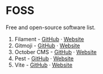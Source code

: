 # FOSS
Free and open-source software list.

1. Filament - [GitHub](https://github.com/filamentphp/filament) · [Website](https://filamentphp.com/)
2. Gitmoji - [GitHub](https://github.com/carloscuesta/gitmoji) · [Website](https://gitmoji.dev/)
3. October CMS - [GitHub](https://github.com/octobercms/october) · [Website](https://octobercms.com/)
4. Pest - [GitHub](https://github.com/pestphp/pest) · [Website](https://pestphp.com/)
5. Vite - [GitHub](https://github.com/vitejs/vite) · [Website](https://vitejs.dev/)
